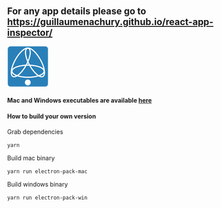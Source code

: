 ## For any app details please go to https://guillaumenachury.github.io/react-app-inspector/

![GitHub Logo](./src/assets/icons/96x96.png)
#### Mac and Windows executables are available [here](https://github.com/GuillaumeNachury/react-app-inspector/releases)

#### How to build your own version
Grab dependencies
```shell
yarn
``` 

Build mac binary
```shell
yarn run electron-pack-mac
``` 

Build windows binary
```shell
yarn run electron-pack-win
``` 
